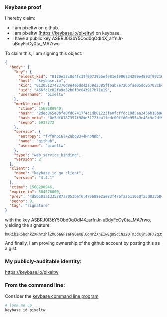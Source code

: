 ### Keybase proof

I hereby claim:

  * I am pixeltw on github.
  * I am pixeltw (https://keybase.io/pixeltw) on keybase.
  * I have a public key ASBRJ0I3bY5Obd0qOdI4X_arfnJr-uBdyFcCy0ta_MA7rwo

To claim this, I am signing this object:

```json
{
  "body": {
    "key": {
      "eldest_kid": "0120e32c0d4fc38f9073955efe81ef906734299e4893f992160b13894b73580641f20a",
      "host": "keybase.io",
      "kid": "0120512742376d8e4e6ddd2a39d2385ff6ab7e726bfae05dc85702cb4b5afcc03baf0a",
      "uid": "466fc1c82fa9a32b0f3c043917b71e19",
      "username": "pixeltw"
    },
    "merkle_root": {
      "ctime": 1568280940,
      "hash": "2dec865e0bfe8fd67417f4c1db81223fa0fcffdc19d5aa2456b18b9e298e7815509359a85b517ca2110268ef0d5379d7939f30503261674b3e20759567009d97",
      "hash_meta": "0e5df0787357f980e31723ea1fedc00ffd0e95549c46c9e2df91d149ee6ede44",
      "seqno": 6937272
    },
    "service": {
      "entropy": "fPf9hpi6l+ZubqB3+dFnbNDb",
      "name": "github",
      "username": "pixeltw"
    },
    "type": "web_service_binding",
    "version": 2
  },
  "client": {
    "name": "keybase.io go client",
    "version": "4.4.1"
  },
  "ctime": 1568280946,
  "expire_in": 504576000,
  "prev": "4d56501a1335787a7053bef61479b88e2ae83f476fa2611050f25d833b8403e2",
  "seqno": 9,
  "tag": "signature"
}
```

with the key [ASBRJ0I3bY5Obd0qOdI4X_arfnJr-uBdyFcCy0ta_MA7rwo](https://keybase.io/pixeltw), yielding the signature:

```
hKRib2R5hqhkZXRhY2hlZMOpaGFzaF90eXBlCqNrZXnEIwEgUSdCN22OTm3dKjnSOF/2q35ya/rgXchXAstLWvzAO68Kp3BheWxvYWTESpcCCcQgTVZQGhM1eHpwU772FHm4jiroP0dvomEQUPJdgzuEA+LEIOcPnRrYIRXijmA8Ab9/WAD0ViWH8e770C0GSOTmLc6CAgHCo3NpZ8RAFZK1/iyftINb5WH3xJA6NF4wfiIhv5E5wpjGDNna0wIC/rmx/IOajDhxsii9wrfe+C73xuvxazYb9xm+baeuC6hzaWdfdHlwZSCkaGFzaIKkdHlwZQildmFsdWXEIGQLHdytA3b9N891/Kjn7ibqqeFDUvVmQjYMmbjL//SHo3RhZ80CAqd2ZXJzaW9uAQ==

```

And finally, I am proving ownership of the github account by posting this as a gist.

### My publicly-auditable identity:

https://keybase.io/pixeltw

### From the command line:

Consider the [keybase command line program](https://keybase.io/download).

```bash
# look me up
keybase id pixeltw
```
